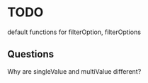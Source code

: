 # TODO

default functions for filterOption, filterOptions


## Questions

Why are singleValue and multiValue different?
